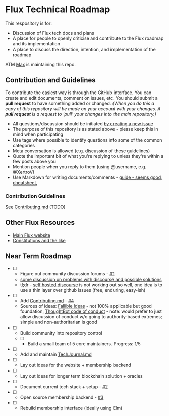 # Flux Technical Roadmap

This respository is for:

* Discussion of Flux tech docs and plans
* A place for people to openly criticise and contribute to the Flux roadmap and its implementation
* A place to discuss the direction, intention, and implementation of the roadmap

ATM [Max](https://voteflux.org/about/who/) is maintaining this repo.

## Contribution and Guidelines

To contribute the easiest way is through the GitHub interface. You can create and edit documents, comment on issues, etc. You should submit a **pull request** to have something added or changed. _(When you do this a copy of this repository will be made on your account with your changes. A **pull request** is a request to 'pull' your changes into the main repository.)_

* All questions/discussion should be initiated [by creating a new issue](https://github.com/voteflux/flux-tech-roadmap/issues/new)
* The purpose of this repository is as stated above - please keep this in mind when participating
* Use tags where possible to identify questions into some of the common categories
* Meta conversation is allowed (e.g. discussion of these guidelines)
* Quote the important bit of what you're replying to unless they're within a few posts above you
* Mention people when you reply to them (using @username, e.g. @XertroV)
* Use Markdown for writing documents/comments - [guide - seems good](https://learn.getgrav.org/content/markdown), [cheatsheet](https://github.com/adam-p/markdown-here/wiki/Markdown-Cheatsheet), 

### Contribution Guidelines

See [Contributing.md](Contributing.md) (TODO)

## Other Flux Resources

* [Main Flux website](https://voteflux.org)
* [Constitutions and the like](https://github.com/voteflux/flux)

## Near Term Roadmap

- [ ] - Figure out community discussion forums - [#1](../../issues/1)
  * [some discussion on problems with discourse and possible solutions](https://gist.github.com/XertroV/d503a1e9db4bc1fd617c5ee20a619c4c)
  * tl;dr - [self hosted discourse](https://community.voteflux.org) is not working out so well, one idea is to use a thin layer over github issues (free, enduring, easy-ish)

- [ ] - Add [Contributing.md](Contributing.md) - [#4](../../issues/4)
  * Sources of ideas: [Fallible Ideas](http://fallibleideas.com/discussion/guidelines) - not 100% applicable but good foundation, [ThoughtBot code of conduct](https://thoughtbot.com/open-source-code-of-conduct) - note: would prefer to just allow discussion of conduct w/o going to authority-based extremes; simple and non-authoritarian is good

- [ ] - Build community into repository control
  - [ ] - Build a small team of 5 core maintainers. Progress: 1/5
- [ ] - Add and maintain [TechJournal.md](TechJournal.md)
- [ ] - Lay out ideas for the website + membership backend
- [ ] - Lay out ideas for longer term blockchain solution + oracles
- [ ] - Document current tech stack + setup - [#2](../../issues/2)
- [ ] - Open source membership backend - [#3](../../issues/3)
- [ ] - Rebuild membership interface (ideally using Elm)
